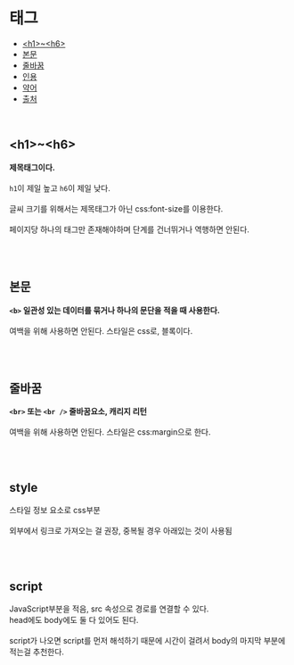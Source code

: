 <h1>태그</h1>
<ul>
    <li><a href="#heading">&lt;h1&gt;~&lt;h6&gt;</a></li>
    <li><a href="#paragraph">본문</a></li>
    <li><a href="#br">줄바꿈</a></li>
    <li><a href="#Quote">인용</a></li>
    <li><a href="#Abbreviations">약어</a></li>
    <li><a href="#Sources">출처</a></li>
</ul>
&nbsp; &nbsp; &nbsp; &nbsp;
<h2 id="#heading">&lt;h1&gt;~&lt;h6&gt;</h2>
<p>
    <b>제목태그이다.</b><br /><br />
    <code>h1</code>이 제일 높고 <code>h6</code>이 제일 낮다.<br /><br />
    글씨 크기를 위해서는 제목태그가 아닌 css:font-size를 이용한다.<br /><br />
    페이지당 하나의 태그만 존재해야하며 단계를 건너뛰거나 역행하면 안된다.<br /><br />
</p>
&nbsp; &nbsp; &nbsp; &nbsp;
<h2 id="#paragraph">본문</h2>
<p>
    <b
        ><code>&lt;b&gt;</code> 일관성 있는 데이터를 묶거나 하나의 문단을 적을
        때 사용한다.</b
    ><br /><br />
    여백을 위해 사용하면 안된다. 스타일은 css로, 블록이다.<br /><br />
</p>
&nbsp; &nbsp; &nbsp; &nbsp;
<h2 id="#br">줄바꿈</h2>
<p>
    <b
        ><code>&lt;br&gt;</code> 또는 <code>&lt;br /&gt;</code> 줄바꿈요소,
        캐리지 리턴</b
    ><br /><br />
    여백을 위해 사용하면 안된다. 스타일은 css:margin으로 한다.<br /><br />
</p>
&nbsp; &nbsp; &nbsp; &nbsp;
<h2 id="#st">style</h2>
<p>
    스타일 정보 요소로 css부분 <br /><br />
    외부에서 링크로 가져오는 걸 권장, 중복될 경우 아래있는 것이 사용됨<br /><br />
</p>
&nbsp; &nbsp; &nbsp; &nbsp;
<h2 id="#scr">script</h2>
<p>
    JavaScript부분을 적음, src 속성으로 경로를 연결할 수 있다. <br />
    head에도 body에도 둘 다 있어도 된다.<br /><br />
    script가 나오면 script를 먼저 해석하기 때문에 시간이 걸려서 body의 마지막
    부분에 적는걸 추천한다.<br /><br />
</p>
